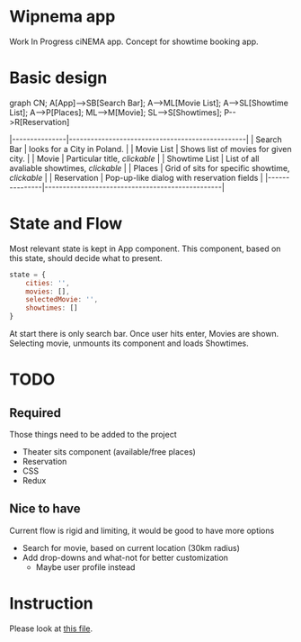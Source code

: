 # Wipnema app

Work In Progress ciNEMA app. Concept for showtime booking app.

# Basic design

graph CN;
    A[App]-->SB[Search Bar];
    A-->ML[Movie List];
    A-->SL[Showtime List];
    A-->P[Places];
    ML-->M[Movie];
    SL-->S[Showtimes];
    P-->R[Reservation]

|---------------|-------------------------------------------------|
| Search Bar    | looks for a City in Poland.                     |
| Movie List    | Shows list of movies for given city.            |
| Movie         | Particular title, *clickable*                   |
| Showtime List | List of all avaliable showtimes, *clickable*    |
| Places        | Grid of sits for specific showtime, *clickable* |
| Reservation   | Pop-up-like dialog with reservation fields      |
|---------------|-------------------------------------------------|

# State and Flow

Most relevant state is kept in App component. This component, based on this state, should decide what to present.


```javascript
state = {
    cities: '',
    movies: [],
    selectedMovie: '',
    showtimes: []
}
```

At start there is only search bar. Once user hits enter, Movies are shown. Selecting movie, unmounts its component and loads Showtimes.

# TODO

## Required

Those things need to be added to the project
* Theater sits component (available/free places)
* Reservation
* CSS
* Redux

## Nice to have

Current flow is rigid and limiting, it would be good to have more options
* Search for movie, based on current location (30km radius)
* Add drop-downs and what-not for better customization
  * Maybe user profile instead

# Instruction

Please look at [this file](./README.react.md).
